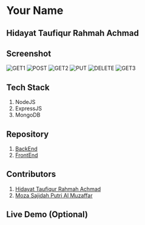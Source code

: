 # Your Name
## Hidayat Taufiqur Rahmah Achmad

## Screenshot
![GET1](https://github.com/hidayattaufiqur/prepation-task-se/blob/main/hidayattaufiqur/GET1.png)
![POST](https://github.com/hidayattaufiqur/prepation-task-se/blob/main/hidayattaufiqur/2.POST.png)
![GET2](https://github.com/hidayattaufiqur/prepation-task-se/blob/main/hidayattaufiqur/3.GET2.png)
![PUT](https://github.com/hidayattaufiqur/prepation-task-se/blob/main/hidayattaufiqur/4.PUT.png)
![DELETE](https://github.com/hidayattaufiqur/prepation-task-se/blob/main/hidayattaufiqur/5.DELETE.png)
![GET3](https://github.com/hidayattaufiqur/prepation-task-se/blob/main/hidayattaufiqur/6.GET3.png)

## Tech Stack
1. NodeJS
2. ExpressJS
3. MongoDB

## Repository
1. [BackEnd](https://github.com/hidayattaufiqur/blogAblog-Backend)
2. [FrontEnd](https://github.com/svnflxvver/blogAblog-Frontend)

## Contributors

1. [Hidayat Taufiqur Rahmah Achmad](https://github.com/hidayattaufiqur)
2. [Moza Sajidah Putri Al Muzaffar](https://github.com/svnflxvver)

## Live Demo  (Optional)
